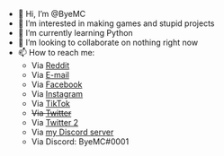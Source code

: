 - 👋 Hi, I’m @ByeMC
- 👀 I’m interested in making games and stupid projects
- 🌱 I’m currently learning Python
- 💞️ I’m looking to collaborate on nothing right now
- 📫 How to reach me:
  - Via [Reddit](https://reddit.com/u/UndercoverStampYT)
  - Via [E-mail](mailto:byemc@outlook.com)
  - Via [Facebook](https://facebook.com/ByeMCFB)
  - Via [Instagram](https://instagram.com/unsttv)
  - Via [TikTok](https://tiktok.com/@byemc)
  - ~~Via [Twitter](https://twitter.com/_ByeMC)~~
  - Via [Twitter 2](https://twitter.com/ByeMCGames)
  - Via [my Discord server](https://discord.gg/x7xnw244Fb)
  - Via Discord: ByeMC#0001

